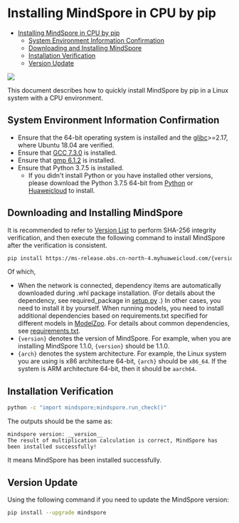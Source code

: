 # Installing MindSpore in CPU by pip

<!-- TOC -->

- [Installing MindSpore in CPU by pip](#installing-mindspore-in-cpu-by-pip)
    - [System Environment Information Confirmation](#system-environment-information-confirmation)
    - [Downloading and Installing MindSpore](#downloading-and-installing-mindspore)
    - [Installation Verification](#installation-verification)
    - [Version Update](#version-update)

<!-- /TOC -->

<a href="https://gitee.com/mindspore/docs/blob/master/install/mindspore_cpu_install_pip_en.md" target="_blank"><img src="https://gitee.com/mindspore/docs/raw/master/resource/_static/logo_source_en.png"></a>

This document describes how to quickly install MindSpore by pip in a Linux system with a CPU environment.

## System Environment Information Confirmation

- Ensure that the 64-bit operating system is installed and the [glibc](https://www.gnu.org/software/libc/)>=2.17, where Ubuntu 18.04 are verified.
- Ensure that [GCC 7.3.0](http://ftp.gnu.org/gnu/gcc/gcc-7.3.0/gcc-7.3.0.tar.gz) is installed.
- Ensure that [gmp 6.1.2](https://gmplib.org/download/gmp/gmp-6.1.2.tar.xz) is installed.
- Ensure that Python 3.7.5 is installed.
    - If you didn't install Python or you have installed other versions, please download the Python 3.7.5 64-bit from [Python](https://www.python.org/ftp/python/3.7.5/Python-3.7.5.tgz) or [Huaweicloud](https://mirrors.huaweicloud.com/python/3.7.5/Python-3.7.5.tgz) to install.

## Downloading and Installing MindSpore

It is recommended to refer to [Version List](https://www.mindspore.cn/versions/en) to perform SHA-256 integrity verification, and then execute the following command to install MindSpore after the verification is consistent.

```bash
pip install https://ms-release.obs.cn-north-4.myhuaweicloud.com/{version}/MindSpore/cpu/{arch}/mindspore-{version}-cp37-cp37m-linux_{arch}.whl --trusted-host ms-release.obs.cn-north-4.myhuaweicloud.com -i https://pypi.tuna.tsinghua.edu.cn/simple
```

Of which,

- When the network is connected, dependency items are automatically downloaded during .whl package installation. (For details about the dependency, see required_package in [setup.py](https://gitee.com/mindspore/mindspore/blob/master/setup.py) .) In other cases, you need to install it by yourself. When running models, you need to install additional dependencies based on requirements.txt specified for different models in [ModelZoo](https://gitee.com/mindspore/models/tree/master). For details about common dependencies, see [requirements.txt](https://gitee.com/mindspore/mindspore/blob/master/requirements.txt).
- `{version}` denotes the version of MindSpore. For example, when you are installing MindSpore 1.1.0, `{version}` should be 1.1.0.  
- `{arch}` denotes the system architecture. For example, the Linux system you are using is x86 architecture 64-bit, `{arch}` should be `x86_64`. If the system is ARM architecture 64-bit, then it should be `aarch64`.

## Installation Verification

```bash
python -c "import mindspore;mindspore.run_check()"
```

The outputs should be the same as:

```text
mindspore version: __version__
The result of multiplication calculation is correct, MindSpore has been installed successfully!
```

It means MindSpore has been installed successfully.

## Version Update

Using the following command if you need to update the MindSpore version:

```bash
pip install --upgrade mindspore
```
